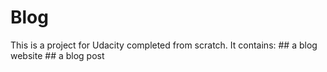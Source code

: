 # Blog
This is a project for Udacity completed from scratch.
It contains: 
    ## a blog website
    ## a blog post
